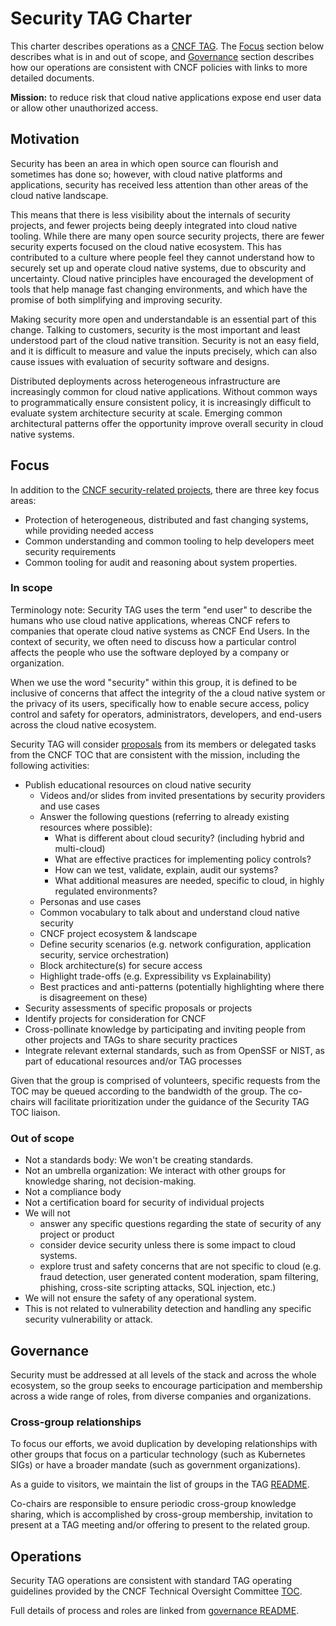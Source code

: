 # Security TAG Charter

This charter describes operations as a [CNCF TAG](https://github.com/cncf/toc/tree/main/tags).
The [Focus](#focus) section below describes what is in and out of scope,
and [Governance](#governance) section describes how our operations are consistent
with CNCF policies with links to more detailed documents.

**Mission:** to reduce risk that cloud native
applications expose end user data or allow other unauthorized access.

## Motivation

Security has been an area in which open source can flourish and sometimes
has done so; however, with cloud native platforms and applications, security
has received less attention than other areas of the cloud native landscape.

This means that there is less visibility about the internals of security
projects, and fewer projects being deeply integrated into cloud native tooling.
While there are many open source security projects, there are fewer security
experts focused on the cloud native ecosystem. This has contributed to a culture
where people feel they cannot understand how to securely set up and operate
cloud native systems, due to obscurity and uncertainty. Cloud native principles
have encouraged the development of tools that help manage fast changing
environments, and which have the promise of both simplifying and improving
security.

Making security more open and understandable is an essential part of this
change. Talking to customers, security is the most important and least
understood part of the cloud native transition. Security is not an easy field,
and it is difficult to measure and value the inputs precisely, which can also
cause issues with evaluation of security software and designs.

Distributed deployments across heterogeneous infrastructure are increasingly
common for cloud native applications.
Without common ways to programmatically ensure consistent policy,
it is increasingly difficult to evaluate system architecture security at scale.
Emerging common architectural patterns offer the opportunity
improve overall security in cloud native systems.

## Focus

In addition to the [CNCF security-related projects](https://landscape.cncf.io/?group=projects-and-products&view-mode=grid&tag=security), there
are three key focus areas:

* Protection of heterogeneous, distributed and fast changing systems, while
providing needed access
* Common understanding and common tooling to help developers meet security
requirements
* Common tooling for audit and reasoning about system properties.

### In scope

Terminology note: Security TAG uses the term "end user" to describe the humans
who use cloud native applications, whereas CNCF refers to companies that operate
cloud native systems as CNCF End Users. In the context of security, we often
need to discuss how a particular control affects the people who use the software
deployed by a company or organization.

When we use the word "security" within this group, it is defined to be inclusive
of concerns that affect the integrity of the a cloud native
system or the privacy of its users,  specifically how to enable secure
access, policy control and safety for operators, administrators,
developers, and end-users  across the cloud native ecosystem.

Security TAG will consider [proposals](process.md) from its members or delegated
tasks from the CNCF TOC that are consistent with the mission, including
the following activities:

* Publish educational resources on cloud native security
  * Videos and/or slides from invited presentations by security providers and
    use cases
  * Answer the following questions (referring to already existing resources
    where possible):
    * What is different about cloud security? (including hybrid and multi-cloud)
    * What are effective practices for implementing policy controls?
    * How can we test, validate, explain, audit our systems?
    * What additional measures are needed, specific to cloud, in highly
      regulated environments?
  * Personas and use cases
  * Common vocabulary to talk about and understand cloud native security
  * CNCF project ecosystem & landscape
  * Define security scenarios (e.g. network configuration, application security,
    service orchestration)
  * Block architecture(s) for secure access
  * Highlight trade-offs (e.g. Expressibility vs Explainability)
  * Best practices and anti-patterns (potentially highlighting where there is
    disagreement on these)
* Security assessments of specific proposals or projects
* Identify projects for consideration for CNCF
* Cross-pollinate knowledge by participating and inviting people from other projects and TAGs to share security practices
* Integrate relevant external standards, such as from OpenSSF or NIST, as part of educational resources and/or TAG processes

Given that the group is comprised of volunteers, specific requests from the TOC
may be queued according to the bandwidth of the group. The co-chairs will
facilitate prioritization under the guidance of the Security TAG TOC liaison.

### Out of scope

* Not a standards body: We won't be creating standards.
* Not an umbrella organization: We interact with other groups for knowledge
  sharing, not decision-making.
* Not a compliance body
* Not a certification board for security of individual projects
* We will not
  * answer any specific questions regarding the state of security of any project
    or product
  * consider device security unless there is some impact to cloud systems.
  * explore trust and safety concerns that are not specific to cloud
    (e.g. fraud detection, user generated content moderation, spam filtering,
    phishing, cross-site scripting attacks, SQL injection, etc.)
* We will not ensure the safety of any operational system.
* This is not related to vulnerability detection and handling any specific
  security vulnerability or attack.

## Governance

Security must be addressed at all levels of the stack and across the whole
ecosystem, so the group seeks to encourage participation and membership across
a wide range of roles, from diverse companies and organizations.

### Cross-group relationships

To focus our efforts, we avoid duplication by developing relationships with
other groups that
focus on a particular technology (such as Kubernetes SIGs) or have a broader
mandate (such as government organizations).

As a guide to visitors, we maintain the list of groups in the TAG
[README](https://github.com/cncf/tag-security#related-groups).

Co-chairs are responsible to ensure periodic cross-group knowledge sharing,
which is accomplished by cross-group membership, invitation to present at
a TAG meeting and/or offering to present to the related group.

## Operations

Security TAG operations are consistent with standard TAG operating guidelines
provided by the CNCF Technical Oversight Committee
[TOC](https://github.com/cncf/toc).

Full details of process and roles are linked from [governance README](/governance).
